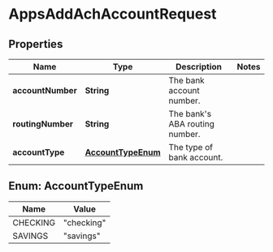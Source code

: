 

# AppsAddAchAccountRequest


## Properties

| Name | Type | Description | Notes |
|------------ | ------------- | ------------- | -------------|
|**accountNumber** | **String** | The bank account number. |  |
|**routingNumber** | **String** | The bank&#39;s ABA routing number. |  |
|**accountType** | [**AccountTypeEnum**](#AccountTypeEnum) | The type of bank account. |  |



## Enum: AccountTypeEnum

| Name | Value |
|---- | -----|
| CHECKING | &quot;checking&quot; |
| SAVINGS | &quot;savings&quot; |



